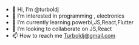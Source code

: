 - 👋 Hi, I’m @turboldj
- 👀 I’m interested in programming , electronics
- 🌱 I’m currently learning powerbi,JS,React,Flutter
- 💞️ I’m looking to collaborate on JS,React
- 📫 How to reach me Turboldj@gmail.com

